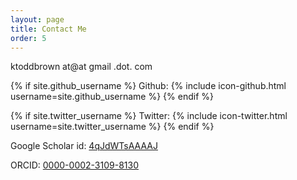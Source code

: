 ```yaml
---
layout: page
title: Contact Me
order: 5
---
```


ktoddbrown at@at gmail .dot. com

{% if site.github_username %}
  Github: {% include icon-github.html username=site.github_username %}
{% endif %}

{% if site.twitter_username %}
  Twitter: {% include icon-twitter.html username=site.twitter_username %}
{% endif %}

Google Scholar id: [4qJdWTsAAAAJ](https://scholar.google.com/citations?user=4qJdWTsAAAAJ)

ORCID: [0000-0002-3109-8130](http://orcid.org/0000-0002-3109-8130)
